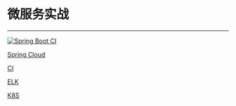 # 微服务实战

---

[![Spring Boot CI](https://github.com/LiushuiXiaoxia/ms01/actions/workflows/android.yml/badge.svg)](https://github.com/LiushuiXiaoxia/ms01/actions/workflows/android.yml)

[Spring Cloud](SpringCloud.md)

[CI](CI.md)

[ELK](ELK.md)

[K8S](K8S.md)
